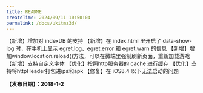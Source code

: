 ```yaml
---
title: README
createTime: 2024/09/11 10:50:04
permalink: /docs/ukitmz3d/
---
```

【新增】增加对 indexDB 的支持
【新增】在 index.html 里开启了 data-show-log 时，在手机上显示 egret.log、egret.error 和 egret.warn 的信息
【新增】增加window.location.reload()方法，可以在微端里强制刷新页面，重新加载游戏
【新增】支持自定义字体
【优化】按照http服务器的 cache 进行缓存
【优化】支持将httpHeader打包进ipa和apk
【修复】在 iOS8.4 以下无法启动的问题

**【发布日期】：2018-1-2**
